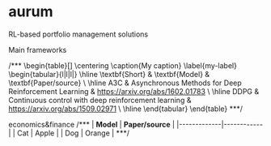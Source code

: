 # aurum
 RL-based portfolio management solutions



Main frameworks

/***
\begin{table}[]
\centering
\caption{My caption}
\label{my-label}
\begin{tabular}{l|l|l|}
\hline
\textbf{Short}  & \textbf{Model}  & \textbf{Paper/source} \\ \hline
A3C & Asynchronous Methods for Deep Reinforcement Learning & https://arxiv.org/abs/1602.01783  \\ \hline
DDPG &  Continuous control with deep reinforcement learning & https://arxiv.org/abs/1509.02971  \\ \hline
\end{tabular}
\end{table}
***/


economics&finance
/***
| __Model__ | __Paper/source__ |
|-------------|------------|
| Cat         | Apple      |
| Dog         | Orange     |
***/

